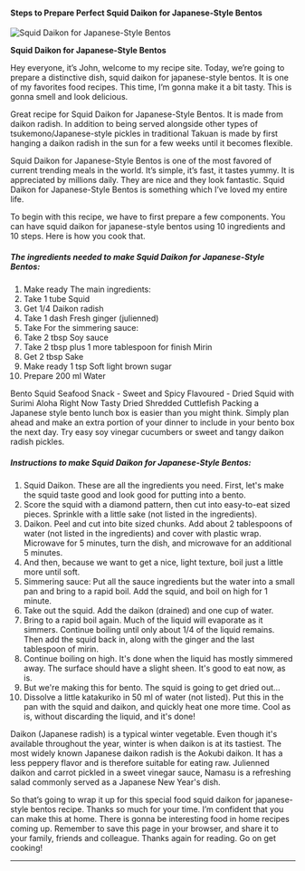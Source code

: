             

#### Steps to Prepare Perfect Squid Daikon for Japanese-Style Bentos

![Squid Daikon for Japanese-Style Bentos](https://img-global.cpcdn.com/recipes/5442630163890176/751x532cq70/squid-daikon-for-japanese-style-bentos-recipe-main-photo.jpg)

**Squid Daikon for Japanese-Style Bentos**

Hey everyone, it’s John, welcome to my recipe site. Today, we’re going to prepare a distinctive dish, squid daikon for japanese-style bentos. It is one of my favorites food recipes. This time, I’m gonna make it a bit tasty. This is gonna smell and look delicious.

Great recipe for Squid Daikon for Japanese-Style Bentos. It is made from daikon radish. In addition to being served alongside other types of tsukemono/Japanese-style pickles in traditional Takuan is made by first hanging a daikon radish in the sun for a few weeks until it becomes flexible.

Squid Daikon for Japanese-Style Bentos is one of the most favored of current trending meals in the world. It’s simple, it’s fast, it tastes yummy. It is appreciated by millions daily. They are nice and they look fantastic. Squid Daikon for Japanese-Style Bentos is something which I’ve loved my entire life.

To begin with this recipe, we have to first prepare a few components. You can have squid daikon for japanese-style bentos using 10 ingredients and 10 steps. Here is how you cook that.

##### The ingredients needed to make Squid Daikon for Japanese-Style Bentos:

1.  Make ready The main ingredients:
2.  Take 1 tube Squid
3.  Get 1/4 Daikon radish
4.  Take 1 dash Fresh ginger (julienned)
5.  Take For the simmering sauce:
6.  Take 2 tbsp Soy sauce
7.  Take 2 tbsp plus 1 more tablespoon for finish Mirin
8.  Get 2 tbsp Sake
9.  Make ready 1 tsp Soft light brown sugar
10.  Prepare 200 ml Water

Bento Squid Seafood Snack - Sweet and Spicy Flavoured - Dried Squid with Surimi Aloha Right Now Tasty Dried Shredded Cuttlefish Packing a Japanese style bento lunch box is easier than you might think. Simply plan ahead and make an extra portion of your dinner to include in your bento box the next day. Try easy soy vinegar cucumbers or sweet and tangy daikon radish pickles.

##### Instructions to make Squid Daikon for Japanese-Style Bentos:

1.  Squid Daikon. These are all the ingredients you need. First, let's make the squid taste good and look good for putting into a bento.
2.  Score the squid with a diamond pattern, then cut into easy-to-eat sized pieces. Sprinkle with a little sake (not listed in the ingredients).
3.  Daikon. Peel and cut into bite sized chunks. Add about 2 tablespoons of water (not listed in the ingredients) and cover with plastic wrap. Microwave for 5 minutes, turn the dish, and microwave for an additional 5 minutes.
4.  And then, because we want to get a nice, light texture, boil just a little more until soft.
5.  Simmering sauce: Put all the sauce ingredients but the water into a small pan and bring to a rapid boil. Add the squid, and boil on high for 1 minute.
6.  Take out the squid. Add the daikon (drained) and one cup of water.
7.  Bring to a rapid boil again. Much of the liquid will evaporate as it simmers. Continue boiling until only about 1/4 of the liquid remains. Then add the squid back in, along with the ginger and the last tablespoon of mirin.
8.  Continue boiling on high. It's done when the liquid has mostly simmered away. The surface should have a slight sheen. It's good to eat now, as is.
9.  But we're making this for bento. The squid is going to get dried out…
10.  Dissolve a little katakuriko in 50 ml of water (not listed). Put this in the pan with the squid and daikon, and quickly heat one more time. Cool as is, without discarding the liquid, and it's done!

Daikon (Japanese radish) is a typical winter vegetable. Even though it's available throughout the year, winter is when daikon is at its tastiest. The most widely known Japanese daikon radish is the Aokubi daikon. It has a less peppery flavor and is therefore suitable for eating raw. Julienned daikon and carrot pickled in a sweet vinegar sauce, Namasu is a refreshing salad commonly served as a Japanese New Year's dish.

So that’s going to wrap it up for this special food squid daikon for japanese-style bentos recipe. Thanks so much for your time. I’m confident that you can make this at home. There is gonna be interesting food in home recipes coming up. Remember to save this page in your browser, and share it to your family, friends and colleague. Thanks again for reading. Go on get cooking!

* * *